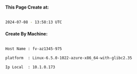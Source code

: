 
   
#### This Page Create at:

```bash

2024-07-08 - 13:58:13 UTC

```

#### Create By Machine:

```bash

Host Name : fv-az1345-975

platform  : Linux-6.5.0-1022-azure-x86_64-with-glibc2.35

Ip Local  : 10.1.0.173

```

